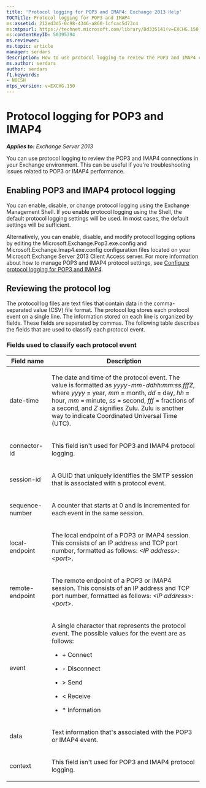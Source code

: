 ```yaml
---
title: 'Protocol logging for POP3 and IMAP4: Exchange 2013 Help'
TOCTitle: Protocol logging for POP3 and IMAP4
ms:assetid: 212ed3d5-0c98-4346-a860-1cfcac5d73c4
ms:mtpsurl: https://technet.microsoft.com/library/Dd335141(v=EXCHG.150)
ms:contentKeyID: 50395394
ms.reviewer: 
ms.topic: article
manager: serdars
description: How to use protocol logging to review the POP3 and IMAP4 connections in your Exchange environment
ms.author: serdars
author: serdars
f1.keywords:
- NOCSH
mtps_version: v=EXCHG.150
---
```


# Protocol logging for POP3 and IMAP4

_**Applies to:** Exchange Server 2013_

You can use protocol logging to review the POP3 and IMAP4 connections in your Exchange environment. This can be useful if you're troubleshooting issues related to POP3 or IMAP4 performance.

## Enabling POP3 and IMAP4 protocol logging

You can enable, disable, or change protocol logging using the Exchange Management Shell. If you enable protocol logging using the Shell, the default protocol logging settings will be used. In most cases, the default settings will be sufficient.

Alternatively, you can enable, disable, and modify protocol logging options by editing the Microsoft.Exchange.Pop3.exe.config and Microsoft.Exchange.Imap4.exe.config configuration files located on your Microsoft Exchange Server 2013 Client Access server. For more information about how to manage POP3 and IMAP4 protocol settings, see [Configure protocol logging for POP3 and IMAP4](configure-protocol-logging-for-pop3-and-imap4-exchange-2013-help.md).

## Reviewing the protocol log

The protocol log files are text files that contain data in the comma-separated value (CSV) file format. The protocol log stores each protocol event on a single line. The information stored on each line is organized by fields. These fields are separated by commas. The following table describes the fields that are used to classify each protocol event.

### Fields used to classify each protocol event

<table>
<colgroup>
<col/>
<col/>
</colgroup>
<thead>
<tr class="header">
<th>Field name</th>
<th>Description</th>
</tr>
</thead>
<tbody>
<tr class="odd">
<td><p>date-time</p></td>
<td><p>The date and time of the protocol event. The value is formatted as <em>yyyy-mm-ddhh:mm:ss.fffZ</em>, where <em>yyyy</em> = year, <em>mm</em> = month, <em>dd</em> = day, <em>hh</em> = hour, <em>mm</em> = minute, <em>ss</em> = second, <em>fff</em> = fractions of a second, and <em>Z</em> signifies Zulu. Zulu is another way to indicate Coordinated Universal Time (UTC).</p></td>
</tr>
<tr class="even">
<td><p>connector-id</p></td>
<td><p>This field isn't used for POP3 and IMAP4 protocol logging.</p></td>
</tr>
<tr class="odd">
<td><p>session-id</p></td>
<td><p>A GUID that uniquely identifies the SMTP session that is associated with a protocol event.</p></td>
</tr>
<tr class="even">
<td><p>sequence-number</p></td>
<td><p>A counter that starts at 0 and is incremented for each event in the same session.</p></td>
</tr>
<tr class="odd">
<td><p>local-endpoint</p></td>
<td><p>The local endpoint of a POP3 or IMAP4 session. This consists of an IP address and TCP port number, formatted as follows: <em>&lt;IP address&gt;</em>:<em>&lt;port&gt;</em>.</p></td>
</tr>
<tr class="even">
<td><p>remote-endpoint</p></td>
<td><p>The remote endpoint of a POP3 or IMAP4 session. This consists of an IP address and TCP port number, formatted as follows: <em>&lt;IP address&gt;</em>:<em>&lt;port&gt;</em>.</p></td>
</tr>
<tr class="odd">
<td><p>event</p></td>
<td><p>A single character that represents the protocol event. The possible values for the event are as follows:</p>
<ul>
<li><p>+   Connect</p></li>
<li><p>-   Disconnect</p></li>
<li><p>&gt;   Send</p></li>
<li><p>&lt;   Receive</p></li>
<li><p>*   Information</p></li>
</ul></td>
</tr>
<tr class="even">
<td><p>data</p></td>
<td><p>Text information that's associated with the POP3 or IMAP4 event.</p></td>
</tr>
<tr class="odd">
<td><p>context</p></td>
<td><p>This field isn't used for POP3 and IMAP4 protocol logging.</p></td>
</tr>
</tbody>
</table>
